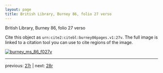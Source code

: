 ```yaml
---
layout: page
title: British Library, Burney 86, folio 27 verso
---
```


British Library, Burney 86, folio 27 verso

Cite this object as `urn:cite2:citebl:burney86pages.v1:27v`.  The full image is linked to a citation tool you can use to cite regions of the image.

[![burney_ms_86_f027v](http://www.homermultitext.org/iipsrv?IIIF=/project/homer/pyramidal/deepzoom/citebl/burney86imgs/v1/burney_ms_86_f027v.tif/full/800,/0/default.jpg)](http://www.homermultitext.org/ict2/?urn=urn:cite2:citebl:burney86imgs.v1:burney_ms_86_f027v) 

---

previous:  [27r](../27r/) | next: [28r](../28r/)